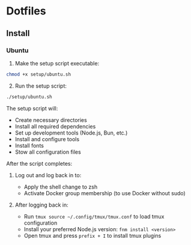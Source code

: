 # Dotfiles

## Install

### Ubuntu

1. Make the setup script executable:

```bash
chmod +x setup/ubuntu.sh
```

2. Run the setup script:

```bash
./setup/ubuntu.sh
```

The setup script will:

- Create necessary directories
- Install all required dependencies
- Set up development tools (Node.js, Bun, etc.)
- Install and configure tools
- Install fonts
- Stow all configuration files

After the script completes:

1. Log out and log back in to:

   - Apply the shell change to zsh
   - Activate Docker group membership (to use Docker without sudo)

2. After logging back in:
   - Run `tmux source ~/.config/tmux/tmux.conf` to load tmux configuration
   - Install your preferred Node.js version: `fnm install <version>`
   - Open tmux and press `prefix + I` to install tmux plugins
